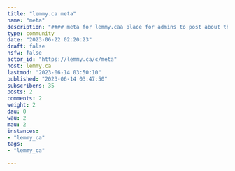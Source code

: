 ```yaml
---
title: "lemmy.ca meta" 
name: "meta"
description: "#### meta for lemmy.caa place for admins to post about the goings on with this instance."
type: community
date: "2023-06-22 02:20:23"
draft: false
nsfw: false
actor_id: "https://lemmy.ca/c/meta"
host: lemmy.ca
lastmod: "2023-06-14 03:50:10"
published: "2023-06-14 03:47:50"
subscribers: 35
posts: 2
comments: 2
weight: 2
dau: 0
wau: 2
mau: 2
instances:
- "lemmy_ca"
tags: 
- "lemmy_ca"

---
```

